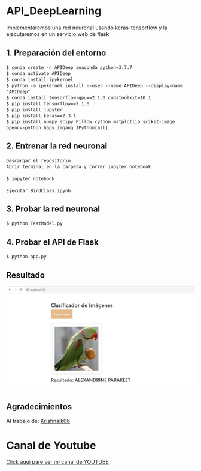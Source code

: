 # API_DeepLearning

Implementaremos una red neuronal usando keras-tensorflow y la ejecutaremos en un servicio web de flask

## 1. Preparación del entorno
    $ conda create -n APIDeep anaconda python=3.7.7
    $ conda activate APIDeep
    $ conda install ipykernel
    $ python -m ipykernel install --user --name APIDeep --display-name "APIDeep"
    $ conda install tensorflow-gpu==2.1.0 cudatoolkit=10.1
    $ pip install tensorflow==2.1.0
    $ pip install jupyter
    $ pip install keras==2.3.1
    $ pip install numpy scipy Pillow cython matplotlib scikit-image opencv-python h5py imgaug IPython[all]
    
 ## 2. Entrenar la red neuronal
 
    Descargar el repositorio
    Abrir terminal en la carpeta y correr jupyter notebook
    
    $ jupyter notebook
    
    Ejecutar BirdClass.ipynb
    
 ## 3. Probar la red neuronal
 
    $ python TestModel.py
    
## 4. Probar el API de Flask

    $ python app.py

## Resultado

![API web Flask + Deep Learning](https://github.com/DavidReveloLuna/API_DeepLearning/blob/master/asssets/Resultado.jpg)

## Agradecimientos

Al trabajo de: 
[Krishnaik06](https://github.com/krishnaik06/Deployment-Deep-Learning-Model)

# **Canal de Youtube**
[Click aquì pare ver mi canal de YOUTUBE](https://www.youtube.com/channel/UCr_dJOULDvSXMHA1PSHy2rg)
